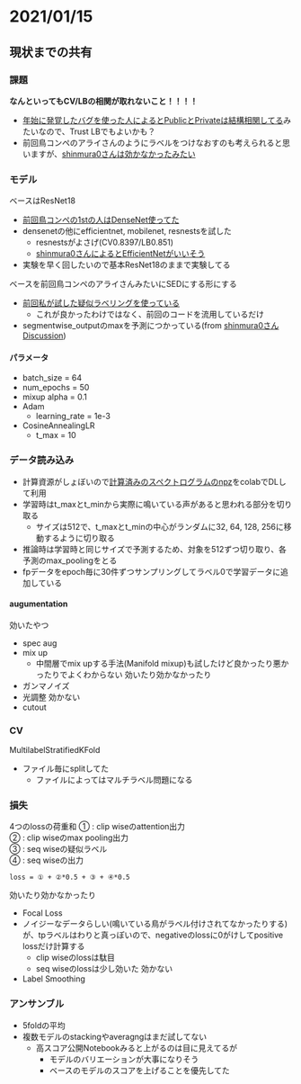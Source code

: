 # 2021/01/15

## 現状までの共有

### 課題
**なんといってもCV/LBの相関が取れないこと！！！！**
- [年始に発覚したバグを使った人によるとPublicとPrivateは結構相関してる](https://www.kaggle.com/c/rfcx-species-audio-detection/discussion/207901#1134198)みたいなので、Trust LBでもよいかも？
- 前回鳥コンペのアライさんのようにラベルをつけなおすのも考えられると思いますが、[shinmura0さんは効かなかったみたい](https://www.kaggle.com/c/rfcx-species-audio-detection/discussion/209684)

### モデル

ベースはResNet18
- [前回鳥コンペの1stの人はDenseNet使ってた](https://www.kaggle.com/c/birdsong-recognition/discussion/183208)
- densenetの他にefficientnet, mobilenet, resnestsを試した
  - resnestsがよさげ(CV0.8397/LB0.851)
  - [shinmura0さんによるとEfficientNetがいいそう](https://www.kaggle.com/c/rfcx-species-audio-detection/discussion/209041)
- 実験を早く回したいので基本ResNet18のままで実験してる

ベースを前回鳥コンペのアライさんみたいにSEDにする形にする
- [前回私が試した疑似ラベリングを使っている](https://www.kaggle.com/c/birdsong-recognition/discussion/183196)
  - これが良かったわけではなく、前回のコードを流用しているだけ
- segmentwise_outputのmaxを予測につかっている(from [shinmura0さんDiscussion](https://www.kaggle.com/c/rfcx-species-audio-detection/discussion/209684))

#### パラメータ

- batch_size = 64 
- num_epochs = 50
- mixup alpha = 0.1
- Adam
  - learning_rate = 1e-3
- CosineAnnealingLR
  - t_max = 10

### データ読み込み
- 計算資源がしょぼいので[計算済みのスペクトログラムのnpz](https://www.kaggle.com/c/rfcx-species-audio-detection/discussion/198048)をcolabでDLして利用
- 学習時はt_maxとt_minから実際に鳴いている声があると思われる部分を切り取る
  - サイズは512で、t_maxとt_minの中心がランダムに32, 64, 128, 256に移動するように切り取る
- 推論時は学習時と同じサイズで予測するため、対象を512ずつ切り取り、各予測のmax_poolingをとる
- fpデータをepoch毎に30件ずつサンプリングしてラベル0で学習データに追加している

#### augumentation
効いたやつ
- spec aug
- mix up
  - 中間層でmix upする手法(Manifold mixup)も試したけど良かったり悪かったりでよくわからない
効いたり効かなかったり
- ガンマノイズ
- 光調整
効かない
- cutout

### CV

MultilabelStratifiedKFold
- ファイル毎にsplitしてた
  - ファイルによってはマルチラベル問題になる
  
### 損失

4つのlossの荷重和
① : clip wiseのattention出力  
② : clip wiseのmax pooling出力  
③ : seq wiseの疑似ラベル  
④ : seq wiseの出力

`loss = ① + ②*0.5 + ③ + ④*0.5`

効いたり効かなかったり
- Focal Loss
- ノイジーなデータらしい(鳴いている鳥がラベル付けされてなかったりする)が、tpラベルはわりと真っぽいので、negativeのlossに0がけしてpositive lossだけ計算する
  - clip wiseのlossは駄目
  - seq wiseのlossは少し効いた
効かない
 - Label Smoothing

 
### アンサンブル
- 5foldの平均
- 複数モデルのstackingやaveragngはまだ試してない
  - 高スコア公開Notebookみると上がるのは目に見えてるが
    - モデルのバリエーションが大事になりそう
    - ベースのモデルのスコアを上げることを優先してた


